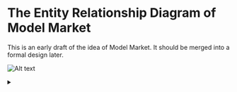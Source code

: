 # The Entity Relationship Diagram of Model Market

This is an early draft of the idea of Model Market.  It should be merged into a formal design later.

![Alt text](https://g.gravizo.com/source/model_market_er?https%3A%2F%2Fraw.githubusercontent.com%2Fsql-machine-learning%2Fsqlflow%2Fmodel_market_er%2Fdoc%2Fdesign%2Fmodel_market_er.md)

<details> 
<summary></summary>
model_market_er
digraph G {
	node [fontname="Arial"];
	
	account [shape=record, label="account|{username|password|profile}"];
	organization [shape=record, label="organization|{name|description}"];
	model_def [shape=record, label="model\ndefinition|{Git repo|Docker image}"];
	model_def_version [shape=record, label="model\ndefinition\nversion|{Docker image tag}"];
	trained_model [shape=record, label="trained\nmodel|{training data|hyperparameters}"];
	
	account -> organization [label="has\n1:1-N"];
	organization -> model_def [label="contains\n1:0-N"];
	model_def -> model_def_version [label="has\n1:0-N"];
	model_def_version -> trained_model [label="trained into\n1:0-N"];
}
model_market_er
</details>
